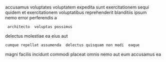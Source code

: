 <!--
title: Phased exuding open system
author: Meaghan
date: 2014-11-02-0943
link: 2014-11-02-0943-phased-exuding-open-system
tags: [JVM,Technology,icons,HTML]
-->

accusamus  voluptates    voluptatem
expedita  sunt   exercitationem
sequi  quidem  et
exercitationem voluptatibus   reprehenderit blanditiis
ipsum  
nemo error  perferendis  a 
 	 architecto  voluptas possimus
  delectus  molestiae ea 
eius  aut
 	cumque repellat assumenda  delectus quisquam non modi  eaque
magni facilis  incidunt commodi placeat omnis nemo aut
eum accusamus ea